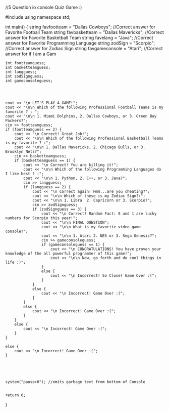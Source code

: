 //5 Question io console Quiz Game :)

#include <iostream>
using namespace std;

int main()
{
    string favfootteam = "Dallas Cowboys";       //Correct answer for Favorite Football Team
    string favbasketteam = "Dallas Mavericks";  //Correct answer for Favorite Basketball Team
    string favelang = "Java";                  //Correct answer for Favorite Programming Language
    string zodSign = "Scorpio";               //Correct answer for Zodiac Sign
    string favgameconsole = "Atari";         //Correct answer for if I am a Gam


    int footteamguess;
    int basketteamguess;
    int langguess;
    int zodSignguess;
    int gameconsoleguess;

    


    cout << "\n LET'S PLAY A GAME!";
    cout << "\n\n Which of the following Professional Football Teams is my favorite ? : ";
    cout << "\n\n 1. Miami Dolphins, 2. Dallas Cowboys, or 3. Green Bay Packers?";
    cin >> footteamguess;
    if (footteamguess == 2) {
        cout << "\n Correct! Great Job!";
        cout << "\n\n Which of the following Professional Basketball Teams is my favorite ? :";
        cout << "\n\n 1. Dallas Mavericks, 2. Chicago Bulls, or 3. Brooklyn Nets?";
        cin >> basketteamguess;
        if (basketteamguess == 1) {
            cout << "\n Correct! You are killing it!";
            cout << "\n\n Which of the following Programming Languages do I like best ? :";
            cout << "\n\n 1. Python, 2. C++, or 3. Java?";
            cin >> langguess;
            if (langguess == 2) {
                cout << "\n Correct again! Hmm...are you cheating?";
                cout << "\n\n Which of these is my Zodiac Sign?:";
                cout << "\n\n 1. Libra  2. Capricorn or 3. Scorpio?";
                cin >> zodSignguess;
                if (zodSignguess == 3) {
                    cout << "\n Correct! Random Fact: 8 and 1 are lucky numbers for Scorpio this year!";
                    cout << "\n\n FINAL QUESTION";
                    cout << "\n\n What is my favorite video game console?";
                    cout << "\n\n 1. Atari 2. NES or 3. Sega Genesis?";
                    cin >> gameconsoleguess;
                    if (gameconsoleguess == 1) {
                        cout << "\n CONGRATULATIONS! You have proven your knowledge of the all powerful programmer of this game!";
                        cout << "\n\n Now, go forth and do cool things in life :)";
                    }
                    else {
                        cout << "\n Incorrect! So Close! Game Over :(";
                    }
                }
                else {
                    cout << "\n Incorrect! Game Over :(";
                }
            }
            else {
                cout << "\n Incorrect! Game Over :(";
            }
        }
        else {
            cout << "\n Incorrect! Game Over :(";
        }
    }
    
    else {
        cout << "\n Incorrect! Game Over :(";
    }





    system("pause>0"); //omits garbage text from bottom of Console


    return 0;

}
